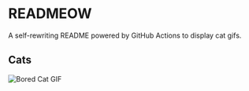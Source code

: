 # READMEOW

A self-rewriting README powered by GitHub Actions to display cat gifs.

## Cats

![Bored Cat GIF](https://media0.giphy.com/media/v1.Y2lkPTlhY2QwMmRhZDducTlqeGIzbzQxcGRoMDFvMTZuMmR0ZndpcGozNG03OGNuOTh3bCZlcD12MV9naWZzX3NlYXJjaCZjdD1n/mlvseq9yvZhba/200.gif)
